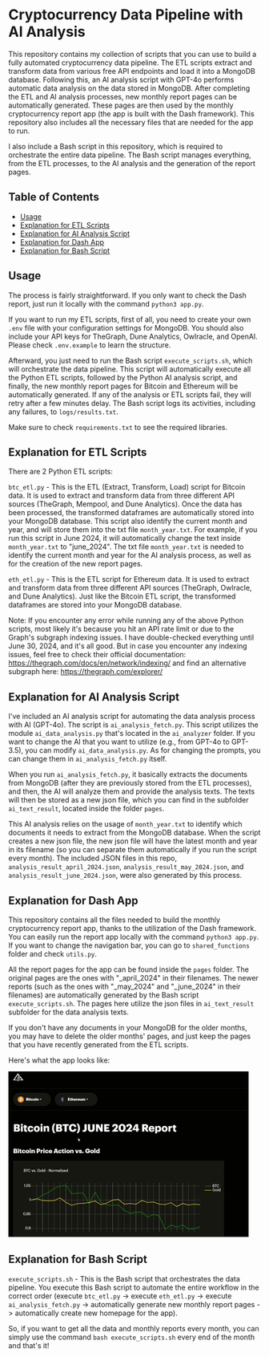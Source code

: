 # Cryptocurrency Data Pipeline with AI Analysis

This repository contains my collection of scripts that you can use to build a fully automated cryptocurrency data pipeline. The ETL scripts extract and transform data from various free API endpoints and load it into a MongoDB database. Following this, an AI analysis script with GPT-4o performs automatic data analysis on the data stored in MongoDB. After completing the ETL and AI analysis processes, new monthly report pages can be automatically generated. These pages are then used by the monthly cryptocurrency report app (the app is built with the Dash framework). This repository also includes all the necessary files that are needed for the app to run.

I also include a Bash script in this repository, which is required to orchestrate the entire data pipeline. The Bash script manages everything, from the ETL processes, to the AI analysis and the generation of the report pages.


## Table of Contents

- [Usage](#usage)
- [Explanation for ETL Scripts](#explanation-for-etl-scripts)
- [Explanation for AI Analysis Script](#explanation-for-ai-analysis-script)
- [Explanation for Dash App](#explanation-for-dash-app)
- [Explanation for Bash Script](#explanation-for-bash-script)

## Usage

The process is fairly straightforward. If you only want to check the Dash report, just run it locally with the command `python3 app.py`.

If you want to run my ETL scripts, first of all, you need to create your own `.env` file with your configuration settings for MongoDB. You should also include your API keys for TheGraph, Dune Analytics, Owlracle, and OpenAI. Please check `.env.example` to learn the structure.

Afterward, you just need to run the Bash script `execute_scripts.sh`, which will orchestrate the data pipeline. This script will automatically execute all the Python ETL scripts, followed by the Python AI analysis script, and finally, the new monthly report pages for Bitcoin and Ethereum will be automatically generated. If any of the analysis or ETL scripts fail, they will retry after a few minutes delay. The Bash script logs its activities, including any failures, to `logs/results.txt`.

Make sure to check `requirements.txt` to see the required libraries.

## Explanation for ETL Scripts

There are 2 Python ETL scripts:

`btc_etl.py` - This is the ETL (Extract, Transform, Load) script for Bitcoin data. It is used to extract and transform data from three different API sources (TheGraph, Mempool, and Dune Analytics). Once the data has been processed, the transformed dataframes are automatically stored into your MongoDB database. This script also identify the current month and year, and will store them into the txt file `month_year.txt`. For example, if you run this script in June 2024, it will automatically change the text inside `month_year.txt` to "june_2024". The txt file `month_year.txt` is needed to identify the current month and year for the AI analysis process, as well as for the creation of the new report pages.

`eth_etl.py` - This is the ETL script for Ethereum data. It is used to extract and transform data from three different API sources (TheGraph, Owlracle, and Dune Analytics). Just like the Bitcoin ETL script, the transformed dataframes are stored into your MongoDB database.

Note: If you encounter any error while running any of the above Python scripts, most likely it's because you hit an API rate limit or due to the Graph's subgraph indexing issues. I have double-checked everything until June 30, 2024, and it's all good. But in case you encounter any indexing issues, feel free to check their official documentation: https://thegraph.com/docs/en/network/indexing/ and find an alternative subgraph here: https://thegraph.com/explorer/

## Explanation for AI Analysis Script

I've included an AI analysis script for automating the data analysis process with AI (GPT-4o). The script is `ai_analysis_fetch.py`. This script utilizes the module `ai_data_analysis.py` that's located in the `ai_analyzer` folder. If you want to change the AI that you want to utilize (e.g., from GPT-4o to GPT-3.5), you can modify `ai_data_analysis.py`. As for changing the prompts, you can change them in `ai_analysis_fetch.py` itself.

When you run `ai_analysis_fetch.py`, it basically extracts the documents from MongoDB (after they are previously stored from the ETL processes), and then, the AI will analyze them and provide the analysis texts. The texts will then be stored as a new json file, which you can find in the subfolder `ai_text_result`, located inside the folder `pages`. 

This AI analysis relies on the usage of `month_year.txt` to identify which documents it needs to extract from the MongoDB database. When the script creates a new json file, the new json file will have the latest month and year in its filename (so you can separate them automatically if you run the script every month). The included JSON files in this repo, `analysis_result_april_2024.json`, `analysis_result_may_2024.json`, and `analysis_result_june_2024.json`, were also generated by this process.

## Explanation for Dash App

This repository contains all the files needed to build the monthly cryptocurrency report app, thanks to the utilization of the Dash framework. You can easily run the report app locally with the command `python3 app.py`. If you want to change the navigation bar, you can go to `shared_functions` folder and check `utils.py`.

All the report pages for the app can be found inside the `pages` folder. The original pages are the ones with "_april_2024" in their filenames. The newer reports (such as the ones with "_may_2024" and "_june_2024" in their filenames) are automatically generated by the Bash script `execute_scripts.sh`. The pages here utilize the json files in `ai_text_result` subfolder for the data analysis texts.

If you don't have any documents in your MongoDB for the older months, you may have to delete the older months' pages, and just keep the pages that you have recently generated from the ETL scripts. 

Here's what the app looks like:

![Crypto Report App](app_example.gif)

## Explanation for Bash Script

`execute_scripts.sh` - This is the Bash script that orchestrates the data pipeline. You execute this Bash script to automate the entire workflow in the correct order (execute `btc_etl.py` -> execute `eth_etl.py` -> execute `ai_analysis_fetch.py` -> automatically generate new monthly report pages -> automatically create new homepage for the app). 

So, if you want to get all the data and monthly reports every month, you can simply use the command `bash execute_scripts.sh` every end of the month and that's it!
